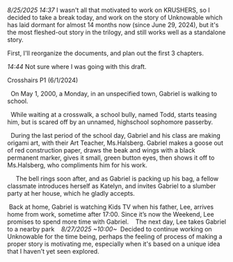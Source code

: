 _8/25/2025 14:37_
I wasn't all that motivated to work on KRUSHERS, so I decided to take a break today, and work on the story of Unknowable which has laid dormant for almost 14 months now (since June 29, 2024), but it's the most fleshed-out story in the trilogy, and still works well as a standalone story.

First, I'll reorganize the documents, and plan out the first 3 chapters.

_14:44_
Not sure where I was going with this draft.

Crosshairs P1 (6/1/2024)

  

  On May 1, 2000, a Monday, in an unspecified town, Gabriel is walking to school.


  While waiting at a crosswalk, a school bully, named Todd, starts teasing him, but is scared off by an unnamed, highschool sophomore passerby.
  

  During the last period of the school day, Gabriel and his class are making origami art, with their Art Teacher, Ms.Halsberg. Gabriel makes a goose out of red construction paper, draws the beak and wings with a black permanent marker, gives it small, green button eyes, then shows it off to Ms.Halsberg, who compliments him for his work.

  
  The bell rings soon after, and as Gabriel is packing up his bag, a fellow classmate introduces herself as Katelyn, and invites Gabriel to a slumber party at her house, which he gladly accepts.

 Back at home, Gabriel is watching Kids TV when his father, Lee, arrives home from work, sometime after 17:00. Since it’s now the Weekend, Lee promises to spend more time with Gabriel.
 
 The next day, Lee takes Gabriel to a nearby park
 
 _8/27/2025 ~10:00~_
 Decided to continue working on Unknowable for the time being, perhaps the feeling of process of making a proper story is motivating me, especially when it's based on a unique idea that I haven't yet seen explored.